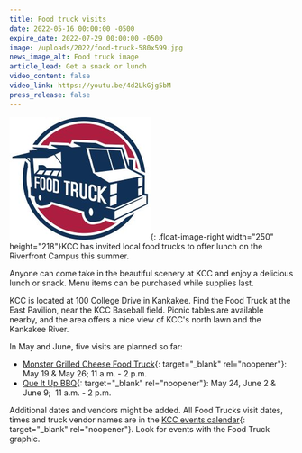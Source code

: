 ```yaml
---
title: Food truck visits
date: 2022-05-16 00:00:00 -0500
expire_date: 2022-07-29 00:00:00 -0500
image: /uploads/2022/food-truck-580x599.jpg
news_image_alt: Food truck image
article_lead: Get a snack or lunch
video_content: false
video_link: https://youtu.be/4d2LkGjg5bM
press_release: false
---
```

![](/uploads/2022/food-truck-250x218.jpg){: .float-image-right width="250" height="218"}KCC has invited local food trucks to offer lunch on the Riverfront Campus this summer.

Anyone can come take in the beautiful scenery at KCC and enjoy a delicious lunch or snack. Menu items can be purchased while supplies last.

KCC is located at 100 College Drive in Kankakee. Find the Food Truck at the East Pavilion, near the KCC Baseball field. Picnic tables are available nearby, and the area offers a nice view of KCC's north lawn and the Kankakee River.

In May and June, five visits are planned so far:

* [Monster Grilled Cheese Food Truck](https://www.facebook.com/people/Monster-Grilled-Cheese-More/100063684804715/){: target="_blank" rel="noopener"}\: May 19 & May 26; 11 a.m. - 2 p.m.
* [Que It Up BBQ](https://www.facebook.com/QueItUpCafe){: target="_blank" rel="noopener"}\: May 24, June 2 & June 9;&nbsp; 11 a.m. - 2 p.m.

Additional dates and vendors might be added. All Food Trucks visit dates, times and truck vendor names are in the [KCC events calendar](https://news.kcc.edu/events/){: target="_blank" rel="noopener"}. Look for events with the Food Truck graphic.

&nbsp;
